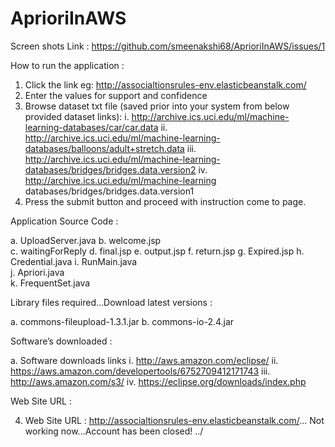 # AprioriInAWS

Screen shots Link : https://github.com/smeenakshi68/AprioriInAWS/issues/1

How to run the application :
1.	Click the link eg: http://associaltionsrules-env.elasticbeanstalk.com/
2.	Enter the values for support and confidence
3.	Browse dataset txt file (saved prior into your system from below provided dataset links):
    i.	http://archive.ics.uci.edu/ml/machine-learning-databases/car/car.data
    ii.	http://archive.ics.uci.edu/ml/machine-learning-databases/balloons/adult+stretch.data
    iii.	http://archive.ics.uci.edu/ml/machine-learning-databases/bridges/bridges.data.version2
    iv.	http://archive.ics.uci.edu/ml/machine-learning databases/bridges/bridges.data.version1
4.	Press the submit button and proceed with instruction come to page.

Application Source Code :

a.	UploadServer.java
b.	welcome.jsp									
c.	waitingForReply
d.	final.jsp
e.	output.jsp
f.	return.jsp
g.	Expired.jsp
h.	Credential.java
i.	RunMain.java									
j.	Apriori.java 								
k.	FrequentSet.java								

Library files required...Download latest versions :

a. commons-fileupload-1.3.1.jar
b. commons-io-2.4.jar

Software’s downloaded :

a.	Software downloads links
i.	http://aws.amazon.com/eclipse/
ii.	https://aws.amazon.com/developertools/6752709412171743
iii.	http://aws.amazon.com/s3/
iv.	https://eclipse.org/downloads/index.php

Web Site URL :

4.	Web Site URL : http://associaltionsrules-env.elasticbeanstalk.com/... Not working now...Account has been closed! ../

